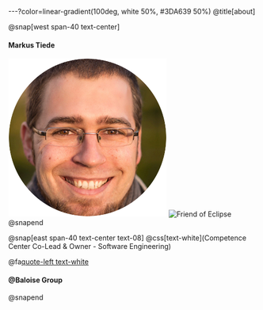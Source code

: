 ---?color=linear-gradient(100deg, white 50%, #3DA639 50%)
@title[about]
 
@snap[west span-40 text-center]
#### Markus Tiede
![me](https://github.com/MarkusTiede/about/raw/master/img/me-circle.png)
![Friend of Eclipse](http://eclipse.org/donate/images/friendslogo200.png "Friend of Eclipse")
@snapend 

@snap[east span-40 text-center text-08]
@css[text-white](Competence Center Co-Lead & Owner - Software Engineering)

@fa[quote-left text-white](Intr]open[eur)

#### @Baloise Group
@snapend
